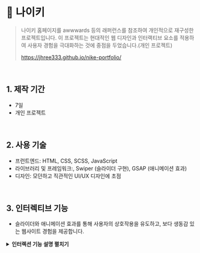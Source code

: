 # :pushpin: 나이키

> 나이키 홈페이지를 awwwards 등의 래퍼런스를 참조하여 개인적으로 재구성한 프로젝트입니다.
> 이 프로젝트는 현대적인 웹 디자인과 인터랙티브 요소를 적용하여 사용자 경험을 극대화하는 것에
> 중점을 두었습니다.(개인 프로젝트)
>
> https://jhree333.github.io/nike-portfolio/

</br>

## 1. 제작 기간

- 7일
- 개인 프로젝트

</br>

## 2. 사용 기술

- 프런트엔드: HTML, CSS, SCSS, JavaScript
- 라이브러리 및 프레임워크:, Swiper (슬라이더 구현), GSAP (애니메이션 효과)
- 디자인: 모던하고 직관적인 UI/UX 디자인에 초점

</br>

## 3. 인터렉티브 기능

- 슬라이더와 애니메이션 효과를 통해 사용자의 상호작용을 유도하고,
  보다 생동감 있는 웹사이트 경험을 제공합니다.

<details>
<summary><b>인터렉션 기능 설명 펼치기</b></summary>
<div markdown="1">

### 3.1 홈페이지 자동 스와이프 효과

![](./images/markdown/animate1.gif)

```js
export default function updateHome() {
  new Swiper(".slide01", {
    effect: "fade",
    autoplay: {
      delay: 2500,
      disableOnInteraction: false,
    },
    speed: 1000,
    loop: true,
  });
}
```

### 3.2. 마우스 스크롤시 고정되는 효과

![](./images/markdown/animate2.gif)

```js
export default function updatePromise() {
  let motion01 = gsap.timeline({});
  // 초기 위치에서 아래로 5%만큼 이동시킨 후, 최종적으로 위로 70%만큼 이동시키는 효과
  motion01.fromTo(".promise_items", { yPercent: 5 }, { yPercent: -70 });

  ScrollTrigger.create({
    animation: motion01,
    trigger: ".sc_promise",
    start: "top top", // 트리거 요소가 뷰포트의 상단에 닿으면 스크롤 트리거가 시작
    end: "+=250%", // 트리거 요소의 높이를 250%만큼 스크롤한 지점에서 트리거가 비활성화
    // markers: true, // 트리거와 애니메이션의 경계를 시각적으로 확인할 수 있는 마커
    scrub: 1, // 애니메이션을 부드럽게 진행시키는 효과
    pin: true, // 애니메이션이 실행되는 동안 해당 요소를 고정시켜 놓는 효과
  });

  $(".promise_item").each(function (_, item) {
    ScrollTrigger.create({
      trigger: item,
      start: "top 50%", // 뷰포트의 상단에서 아이템의 상단이 50% 정도 위치일 때 트리거가 활성화
      end: "bottom 70%", // 뷰포트의 하단에서 아이템의 하단이 70% 정도 위치일 때 트리거가 비활성화,
      // markers: true,

      onLeave: () => {
        $(this).removeClass("on");
        $(".promise_link_item").removeClass("on");
      },

      onLeaveBack: () => {
        $(this).removeClass("on");
      },

      onEnter: () => {
        $(this).addClass("on");
        // 현재 반복되는 .promise_item 요소의 인덱스를 가져오고,
        // 그 인덱스에 해당하는 .promise_link_item 요소를 선택하여 클래스 'on'을 추가.
        // 이것은 각 .promise_item이 스크롤 영역에 들어올 때
        // 해당하는 링크에 'on' 클래스를 추가하여 특별한 스타일이나 동작을 적용하는 용도로 사용.
        let idx = $(this).index();
        $(".promise_link_item").removeClass("on");
        $(".promise_link_item").eq(idx).addClass("on");
      },

      onEnterBack: () => {
        $(this).addClass("on");
        let idx = $(this).index();
        $(".promise_link_item").removeClass("on");
        $(".promise_link_item").eq(idx).addClass("on");
      },
    });
  });
}
```

### 3.3 요소의 마우스 움직임에 반응하여 동적으로 회전하는 효과

![](./images/markdown/animate3.gif)

```js
export default function updateApproach() {
  $(".approach_item").mousemove(function (e) {
    let x = e.offsetX;
    let y = e.offsetY;
    const width = $(this).width();
    const height = $(this).height();

    // 마우스 위치에 따라 x, y값을 동적으로 계산
    x = (x / width - 0.5) * 20; // x 값을 -10에서 10 사이로 조정
    y = (y / height - 0.5) * 20; // y 값을 -10에서 10 사이로 조정

    gsap.to($(this), {
      rotateX: y,
      rotateY: x,
    });
  });

  $(".approach_item").mouseleave(function (e) {
    gsap.to($(this), {
      rotateX: 0,
      rotateY: 0,
    });
  });
}
```

### 3.4. 요소의 글자가 마우스 스크롤에 따라 좌우에서 나타나는 효과

![](./images/markdown/animate4.gif)

```js
export default function updateStory() {
  let motion02 = gsap.timeline({});

  motion02
    .addLabel("label01")
    .fromTo(".story_text01", { xPercent: -20 }, { xPercent: 10 }, "label01")
    .fromTo(".story_text02", { xPercent: 20 }, { xPercent: -10 }, "label01");

  ScrollTrigger.create({
    animation: motion02,
    trigger: ".story_title",
    start: "top 100%",
    end: "bottom top",
    // markers: true,
    scrub: 1,
  });
}
```

### 3.5. 마우스 스크롤시 글자가 아래로 내려가고 사라졌다가 나타나는 효과

![](./images/markdown/animate5.gif)

```js
// sc_connect 스크롤 이벤트
export default function updateConnect() {
  let motion03 = gsap.timeline({});
  motion03.fromTo(".connect_title", { yPercent: 0 }, { yPercent: 180 });

  ScrollTrigger.create({
    animation: motion03,
    trigger: ".connect_title",
    start: "top 50%",
    end: "bottom top",
    // markers: true,
    scrub: 1,
    onLeave: () => {
      $(".connect_title span").removeClass("on");
    },
    onLeaveBack: () => {
      $(".connect_title span").removeClass("on");
    },
    onEnter: () => {
      $(".connect_title span").addClass("on");
    },
    onEnterBack: () => {
      $(".connect_title span").addClass("on");
    },
  });
}
```

### 3.6. 마우스 스크롤시 스와이퍼 되는 효과

![](./images/markdown/animate6.gif)

```js
export default function updateStudio() {
  let motion04 = gsap.timeline({});
  motion04.fromTo(".slide02", { xPercent: 0 }, { xPercent: -20 });

  ScrollTrigger.create({
    animation: motion04,
    trigger: ".slide02",
    start: "top 50%",
    end: "bottom top",
    // markers: true,
    scrub: 1,
  });
}
```

</div>
</details>

</br>
